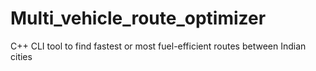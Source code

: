 # Multi_vehicle_route_optimizer
C++ CLI tool to find fastest or most fuel-efficient routes between Indian cities

